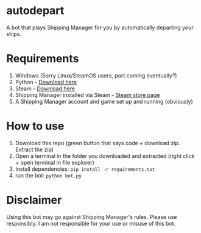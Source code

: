 # autodepart
A bot that plays Shipping Manager for you by automatically departing your ships.

# Requirements
1. Windows (Sorry Linux/SteamOS users, port coming eventually?)
2. Python - [Download here]([url](https://www.python.org/downloads/))
3. Steam - [Download here]([url](https://store.steampowered.com/about/))
4. Shipping Manager installed via Steam - [Steam store page]([url](https://store.steampowered.com/app/2445660/Shipping_Manager/))
5. A Shipping Manager account and game set up and running (obviously)

# How to use

1. Download this repo (green button that says code + download zip. Extract the zip)
2. Open a terminal in the folder you downloaded and extracted (right click + open terminal in file explorer)
3. Install dependencies: `pip install -r requirements.txt`
4. run the bot: `python bot.py`

# Disclaimer

Using this bot may go against Shipping Manager's rules. Please use responsibly. I am not responsible for your use or misuse of this bot.
